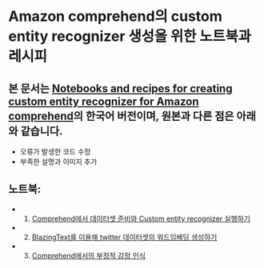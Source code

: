 # Amazon comprehend의 custom entity recognizer 생성을 위한 노트북과 레시피

## 본 문서는 [Notebooks and recipes for creating custom entity recognizer for Amazon comprehend](https://github.com/aws-samples/amazon-comprehend-custom-entity)의 한국어 버전이며, 원본과 다른 점은 아래와 같습니다. 
- 오류가 발생한 코드 수정
- 부족한 설명과 이미지 추가

## 노트북:
- 1. [Comprehend에서 데이터셋 준비와 Custom entity recognizer 실행하기](1-AWS-Comprehend-Custom-Entities.ipynb)
- 2. [BlazingText를 이용해 twitter 데이터셋의 워드임베딩 생성하기](2-BlazingText-Word2Vec-Telco-tweents.ipynb)
- 3. [Comprehend에서의 부정적 감정 인식](3-AWS-Comprehend-Negative-Intent-Recognizer.ipynb)

